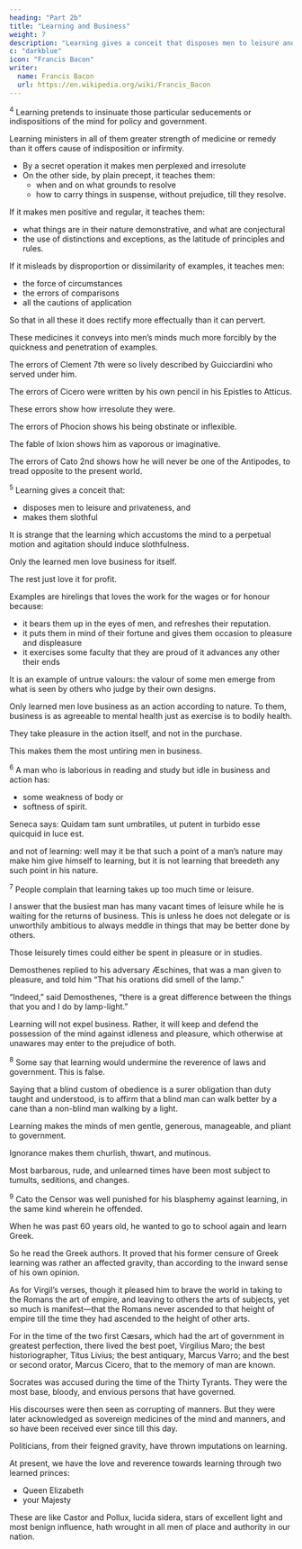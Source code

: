 ```yaml
---
heading: "Part 2b"
title: "Learning and Business"
weight: 7
description: "Learning gives a conceit that disposes men to leisure and privateness"
c: "darkblue"
icon: "Francis Bacon"
writer:
  name: Francis Bacon
  url: https://en.wikipedia.org/wiki/Francis_Bacon
---
```




<sup>4</sup> Learning pretends to insinuate those particular seducements or indispositions of the mind for policy and government.

<!-- , which ; if it be granted that any such thing be, it must be remembered withal that  -->

Learning ministers in all of them greater strength of medicine or remedy than it offers cause of indisposition or infirmity. 
- By a secret operation it makes men perplexed and irresolute
- On the other side, by plain precept, it teaches them:
  - when and on what grounds to resolve 
  - how to carry things in suspense, without prejudice, till they resolve.  

If it makes men positive and regular, it teaches them:
- what things are in their nature demonstrative, and what are conjectural
- the use of distinctions and exceptions, as the latitude of principles and rules.  

If it misleads by disproportion or dissimilarity of examples, it teaches men:
- the force of circumstances
- the errors of comparisons
- all the cautions of application

So that in all these it does rectify more effectually than it can pervert.  

These medicines it conveys into men’s minds much more forcibly by the quickness and penetration of examples. 

The errors of Clement 7th were so lively described by Guicciardini who served under him.

The errors of Cicero were written by his own pencil in his Epistles to Atticus.

These errors show how irresolute they were.

<!-- , and he will fly apace from being irresolute. -->

The errors of Phocion shows his being obstinate or inflexible.  

The fable of Ixion shows him as vaporous or imaginative.  

The errors of Cato 2nd shows how he will never be one of the Antipodes, to tread opposite to the present world.


<sup>5</sup> Learning gives a conceit that: 
- disposes men to leisure and privateness, and
- makes them slothful

It is strange that the learning which accustoms the mind to a perpetual motion and agitation should induce slothfulness.

Only the learned men love business for itself.

The rest just love it for profit.

Examples are hirelings that loves the work for the wages or for honour because:
- it bears them up in the eyes of men, and refreshes their reputation.
- it puts them in mind of their fortune and gives them occasion to pleasure and displeasure
- it exercises some faculty that they are proud of 
it advances any other their ends

<!-- , and so entertaineth them in good-humour and pleasing conceits towards themselves; or because  -->

It is an example of untrue valours: the valour of some men emerge from what is seen by others who judge by their own designs. 

 <!-- that some men’s valours are in the eyes of them that look on, so such men’s industries are in the eyes of others, or, at least, in regard of their own designments;  -->

Only learned men love business as an action according to nature. To them, business is as agreeable to mental health just as exercise is to bodily health. 

They take pleasure in the action itself, and not in the purchase.

This makes them the most untiring men in business.

  <!-- so that of all men they are the most indefatigable, if it be towards any business which can hold or detain their mind. -->


<sup>6</sup> A man who is laborious in reading and study but idle in business and action has:
- some weakness of body or
- softness of spirit.

Seneca says: Quidam tam sunt umbratiles, ut putent in turbido esse quicquid in luce est.

and not of learning: well may it be that such a point of a man’s nature may make him give himself to learning, but it is not learning that breedeth any such point in his nature.


<sup>7</sup> People complain that learning takes up too much time or leisure.

I answer that the busiest man has many vacant times of leisure while he is waiting for the returns of business. This is unless he does not delegate or is unworthily ambitious to always meddle in things that may be better done by others. 

Those leisurely times could either be spent in pleasure or in studies.

Demosthenes replied to his adversary Æschines, that was a man given to pleasure, and told him “That his orations did smell of the lamp.” 

“Indeed,” said Demosthenes, “there is a great difference between the things that you and I do by lamp-light.”  

Learning will not expel business. Rather, it will keep and defend the possession of the mind against idleness and pleasure, which otherwise at unawares may enter to the prejudice of both.


<sup>8</sup> Some say that learning would undermine the reverence of laws and government. This is false.

 <!-- it is assuredly a mere depravation and calumny, without all shadow of truth.  -->

Saying that a blind custom of obedience is a surer obligation than duty taught and understood, is to affirm that a blind man can walk better by a cane than a non-blind man walking by a light.

Learning makes the minds of men gentle, generous, manageable, and pliant to government.

Ignorance makes them churlish, thwart, and mutinous.

Most barbarous, rude, and unlearned times have been most subject to tumults, seditions, and changes.


<sup>9</sup> Cato the Censor was well punished for his blasphemy against learning, in the same kind wherein he offended.

When he was past 60 years old, he wanted to go to school again and learn Greek.

So he read the Greek authors. It proved that his former censure of Greek learning was rather an affected gravity, than according to the inward sense of his own opinion. 

As for Virgil’s verses, though it pleased him to brave the world in taking to the Romans the art of empire, and leaving to others the arts of subjects, yet so much is manifest—that the Romans never ascended to that height of empire till the time they had ascended to the height of other arts.  

For in the time of the two first Cæsars, which had the art of government in greatest perfection, there lived the best poet, Virgilius Maro; the best historiographer, Titus Livius; the best antiquary, Marcus Varro; and the best or second orator, Marcus Cicero, that to the memory of man are known.  

Socrates was accused during the time of the Thirty Tyrants. They were the most base, bloody, and envious persons that have governed.

<!-- which revolution of state was no sooner over but Socrates, whom they had made a person criminal, was made a person heroical, and his memory accumulate with honours divine and human; -->

His discourses were then seen as corrupting of manners. But they were later acknowledged as sovereign medicines of the mind and manners, and so have been received ever since till this day.  

<!-- Let this, therefore, serve for answer to politiques, which in their humorous severity, or in , have presumed to  -->

Politicians, from their feigned gravity, have thrown imputations on learning.

 <!-- which redargution nevertheless (save that we know not whether our labours may extend to other ages) were not needful for the  -->

At present, we have the love and reverence towards learning through two learned princes: 
- Queen Elizabeth
- your Majesty

These are like Castor and Pollux, lucida sidera, stars of excellent light and most benign influence, hath wrought in all men of place and authority in our nation.
